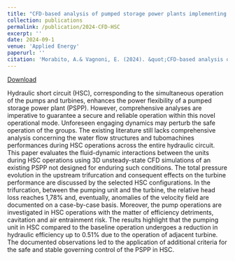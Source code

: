 ```yaml
---
title: "CFD-based analysis of pumped storage power plants implementing hydraulic short circuit operations"
collection: publications
permalink: /publication/2024-CFD-HSC
excerpt: ''
date: 2024-09-1
venue: 'Applied Energy'
paperurl: ''
citation: 'Morabito, A.& Vagnoni, E. (2024). &quot;CFD-based analysis of pumped storage power plants implementing hydraulic short circuit operations.&quot; <i>Applied Energy</i> 369, 123474'
---
```

[Download](https://morabito-a.github.io/info/files/2024-CFD-HSC.pdf)

Hydraulic short circuit (HSC), corresponding to the simultaneous operation of the pumps and turbines, enhances the power flexibility of a pumped storage power plant (PSPP). However, comprehensive analyses are imperative to guarantee a secure and reliable operation within this novel operational mode. Unforeseen engaging dynamics may perturb the safe operation of the groups. The existing literature still lacks comprehensive analysis concerning the water flow structures and tubomachines performances during HSC operations across the entire hydraulic circuit. This paper evaluates the fluid-dynamic interactions between the units during HSC operations using 3D unsteady-state CFD simulations of an existing PSPP not designed for enduring such conditions. The total pressure evolution in the upstream trifurcation and consequent effects on the turbine performance are discussed by the selected HSC configurations. In the trifurcation, between the pumping unit and the turbine, the relative head loss reaches 1,78% and, eventually, anomalies of the velocity field are documented on a case-by-case basis. Moreover, the pump operations are investigated in HSC operations with the matter of efficiency detriments, cavitation and air entrainment risk. The results highlight that the pumping unit in HSC compared to the baseline operation undergoes a reduction in hydraulic efficiency up to 0.51% due to the operation of adjacent turbine. The documented observations led to the application of additional criteria for the safe and stable governing control of the PSPP in HSC.



